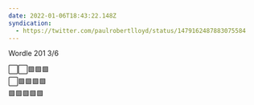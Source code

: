 ```yaml
---
date: 2022-01-06T18:43:22.148Z
syndication:
  - https://twitter.com/paulrobertlloyd/status/1479162487883075584
---
```

Wordle 201 3/6

⬜️⬜️🟩🟩🟩\
⬜️🟩🟩🟩🟩\
🟩🟩🟩🟩🟩
